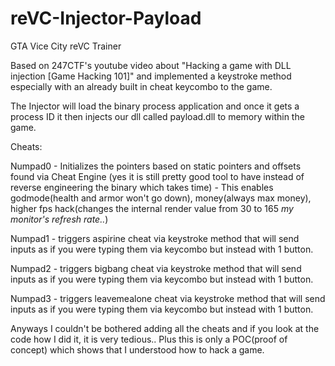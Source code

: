 # reVC-Injector-Payload
GTA Vice City reVC Trainer

Based on 247CTF's youtube video about "Hacking a game with DLL injection [Game Hacking 101]"
and implemented a keystroke method especially with an already built in cheat keycombo to the game.

The Injector will load the binary process application and once it gets a process ID it then injects our dll called payload.dll to memory within the game.

Cheats:

Numpad0 - Initializes the pointers based on static pointers and offsets found via Cheat Engine 
(yes it is still pretty good tool to have instead of reverse engineering the binary which takes time)
        - This enables godmode(health and armor won't go down), money(always max money), 
        higher fps hack(changes the internal render value from 30 to 165 *my monitor's refresh rate..*)

Numpad1 - triggers aspirine cheat via keystroke method that will send inputs as if you were typing them via keycombo but instead with 1 button.

Numpad2 - triggers bigbang cheat via keystroke method that will send inputs as if you were typing them via keycombo but instead with 1 button.

Numpad3 - triggers leavemealone cheat via keystroke method that will send inputs as if you were typing them via keycombo but instead with 1 button.

Anyways I couldn't be bothered adding all the cheats and if you look at the code how I did it, it is very tedious..
Plus this is only a POC(proof of concept) which shows that I understood how to hack a game.
